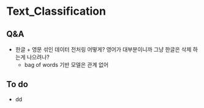 # Text_Classification

## Q&A

* 한글 + 영문 섞인 데이터 전처링 어떻게? 영어가 대부분이니까 그냥 한글은 삭제 하는게 나으려나?
  * bag of words 기반 모델은 관계 없어

## To do 

* dd
